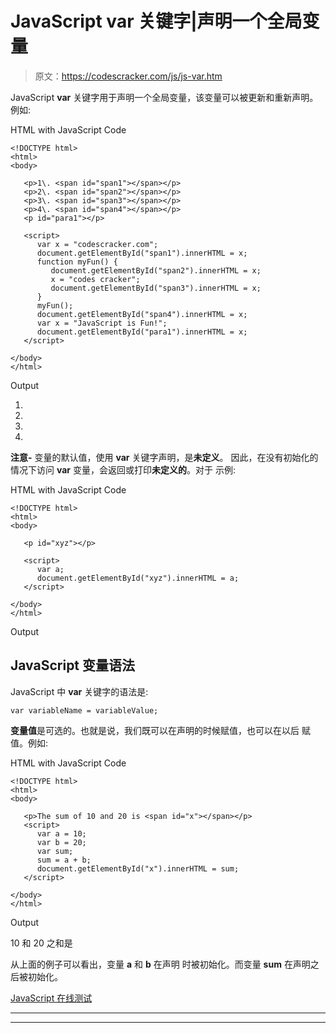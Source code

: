 # JavaScript var 关键字|声明一个全局变量

> 原文：<https://codescracker.com/js/js-var.htm>

JavaScript **var** 关键字用于声明一个全局变量，该变量可以被更新和重新声明。 例如:

HTML with JavaScript Code

```
<!DOCTYPE html>
<html>
<body>

   <p>1\. <span id="span1"></span></p>
   <p>2\. <span id="span2"></span></p>
   <p>3\. <span id="span3"></span></p>
   <p>4\. <span id="span4"></span></p>
   <p id="para1"></p>

   <script>
      var x = "codescracker.com";
      document.getElementById("span1").innerHTML = x;
      function myFun() {
         document.getElementById("span2").innerHTML = x;
         x = "codes cracker";
         document.getElementById("span3").innerHTML = x;
      }
      myFun();
      document.getElementById("span4").innerHTML = x;
      var x = "JavaScript is Fun!";
      document.getElementById("para1").innerHTML = x;
   </script>

</body>
</html>
```

Output

1.

2.

3.

4.

**注意-** 变量的默认值，使用 **var** 关键字声明，是**未定义**。 因此，在没有初始化的情况下访问 **var** 变量，会返回或打印**未定义的**。对于 示例:

HTML with JavaScript Code

```
<!DOCTYPE html>
<html>
<body>

   <p id="xyz"></p>

   <script>
      var a;
      document.getElementById("xyz").innerHTML = a;
   </script>

</body>
</html>
```

Output

## JavaScript 变量语法

JavaScript 中 **var** 关键字的语法是:

```
var variableName = variableValue;
```

**变量值**是可选的。也就是说，我们既可以在声明的时候赋值，也可以在以后 赋值。例如:

HTML with JavaScript Code

```
<!DOCTYPE html>
<html>
<body>

   <p>The sum of 10 and 20 is <span id="x"></span></p>
   <script>
      var a = 10;
      var b = 20;
      var sum;
      sum = a + b;
      document.getElementById("x").innerHTML = sum;
   </script>

</body>
</html>
```

Output

10 和 20 之和是

从上面的例子可以看出，变量 **a** 和 **b** 在声明 时被初始化。而变量 **sum** 在声明之后被初始化。

[JavaScript 在线测试](/exam/showtest.php?subid=6)

* * *

* * *